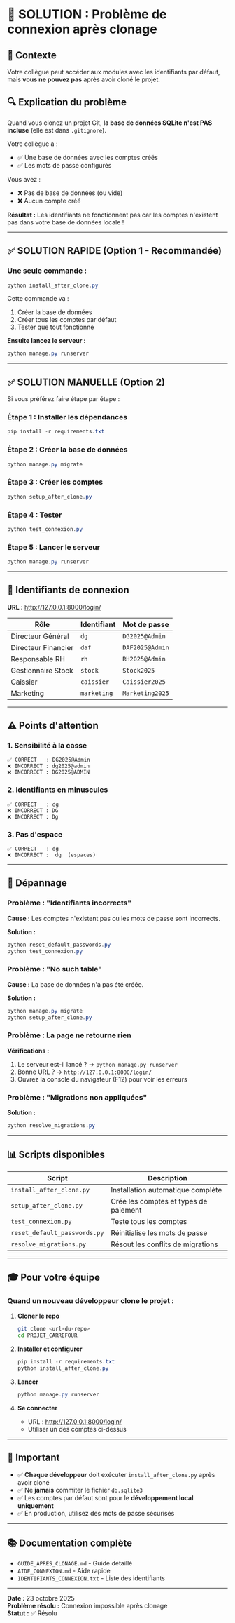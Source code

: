 # 🎯 SOLUTION : Problème de connexion après clonage

## 📝 Contexte

Votre collègue peut accéder aux modules avec les identifiants par défaut, mais **vous ne pouvez pas** après avoir cloné le projet.

## 🔍 Explication du problème

Quand vous clonez un projet Git, **la base de données SQLite n'est PAS incluse** (elle est dans `.gitignore`). 

Votre collègue a :
- ✅ Une base de données avec les comptes créés
- ✅ Les mots de passe configurés

Vous avez :
- ❌ Pas de base de données (ou vide)
- ❌ Aucun compte créé

**Résultat :** Les identifiants ne fonctionnent pas car les comptes n'existent pas dans votre base de données locale !

---

## ✅ SOLUTION RAPIDE (Option 1 - Recommandée)

### Une seule commande :

```powershell
python install_after_clone.py
```

Cette commande va :
1. Créer la base de données
2. Créer tous les comptes par défaut
3. Tester que tout fonctionne

**Ensuite lancez le serveur :**
```powershell
python manage.py runserver
```

---

## ✅ SOLUTION MANUELLE (Option 2)

Si vous préférez faire étape par étape :

### Étape 1 : Installer les dépendances
```powershell
pip install -r requirements.txt
```

### Étape 2 : Créer la base de données
```powershell
python manage.py migrate
```

### Étape 3 : Créer les comptes
```powershell
python setup_after_clone.py
```

### Étape 4 : Tester
```powershell
python test_connexion.py
```

### Étape 5 : Lancer le serveur
```powershell
python manage.py runserver
```

---

## 🔑 Identifiants de connexion

**URL :** http://127.0.0.1:8000/login/

| Rôle | Identifiant | Mot de passe |
|------|------------|--------------|
| Directeur Général | `dg` | `DG2025@Admin` |
| Directeur Financier | `daf` | `DAF2025@Admin` |
| Responsable RH | `rh` | `RH2025@Admin` |
| Gestionnaire Stock | `stock` | `Stock2025` |
| Caissier | `caissier` | `Caissier2025` |
| Marketing | `marketing` | `Marketing2025` |

---

## ⚠️ Points d'attention

### 1. Sensibilité à la casse
```
✅ CORRECT   : DG2025@Admin
❌ INCORRECT : dg2025@admin
❌ INCORRECT : DG2025@ADMIN
```

### 2. Identifiants en minuscules
```
✅ CORRECT   : dg
❌ INCORRECT : DG
❌ INCORRECT : Dg
```

### 3. Pas d'espace
```
✅ CORRECT   : dg
❌ INCORRECT :  dg  (espaces)
```

---

## 🐛 Dépannage

### Problème : "Identifiants incorrects"

**Cause :** Les comptes n'existent pas ou les mots de passe sont incorrects.

**Solution :**
```powershell
python reset_default_passwords.py
python test_connexion.py
```

### Problème : "No such table"

**Cause :** La base de données n'a pas été créée.

**Solution :**
```powershell
python manage.py migrate
python setup_after_clone.py
```

### Problème : La page ne retourne rien

**Vérifications :**
1. Le serveur est-il lancé ? → `python manage.py runserver`
2. Bonne URL ? → `http://127.0.0.1:8000/login/`
3. Ouvrez la console du navigateur (F12) pour voir les erreurs

### Problème : "Migrations non appliquées"

**Solution :**
```powershell
python resolve_migrations.py
```

---

## 📊 Scripts disponibles

| Script | Description |
|--------|-------------|
| `install_after_clone.py` | Installation automatique complète |
| `setup_after_clone.py` | Crée les comptes et types de paiement |
| `test_connexion.py` | Teste tous les comptes |
| `reset_default_passwords.py` | Réinitialise les mots de passe |
| `resolve_migrations.py` | Résout les conflits de migrations |

---

## 🎓 Pour votre équipe

### Quand un nouveau développeur clone le projet :

1. **Cloner le repo**
   ```bash
   git clone <url-du-repo>
   cd PROJET_CARREFOUR
   ```

2. **Installer et configurer**
   ```powershell
   pip install -r requirements.txt
   python install_after_clone.py
   ```

3. **Lancer**
   ```powershell
   python manage.py runserver
   ```

4. **Se connecter**
   - URL : http://127.0.0.1:8000/login/
   - Utiliser un des comptes ci-dessus

---

## 📌 Important

- ✅ **Chaque développeur** doit exécuter `install_after_clone.py` après avoir cloné
- ✅ Ne **jamais** commiter le fichier `db.sqlite3`
- ✅ Les comptes par défaut sont pour le **développement local uniquement**
- ✅ En production, utilisez des mots de passe sécurisés

---

## 📚 Documentation complète

- `GUIDE_APRES_CLONAGE.md` - Guide détaillé
- `AIDE_CONNEXION.md` - Aide rapide
- `IDENTIFIANTS_CONNEXION.txt` - Liste des identifiants

---

**Date :** 23 octobre 2025  
**Problème résolu :** Connexion impossible après clonage  
**Statut :** ✅ Résolu
